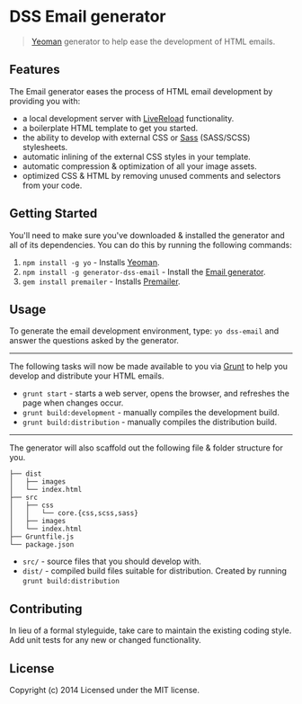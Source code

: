 # DSS Email generator

> [Yeoman](http:/yeoman.io) generator to help ease the development of HTML emails.


## Features
The Email generator eases the process of HTML email development by providing you with:

- a local development server with [LiveReload](http://livereload.com) functionality.
- a boilerplate HTML template to get you started.
- the ability to develop with external CSS or [Sass](http://sass-lang.com) (SASS/SCSS) stylesheets.
- automatic inlining of the external CSS styles in your template.
- automatic compression & optimization of all your image assets.
- optimized CSS & HTML by removing unused comments and selectors from your code.


## Getting Started
You'll need to make sure you've downloaded & installed the generator and all of its dependencies. You can do this by running the following commands:

1. `npm install -g yo` - Installs [Yeoman](http://yeoman.io).
2. `npm install -g generator-dss-email` - Install the [Email generator](https://github.com/alieneclectic/generator-dss-email).
3. `gem install premailer` - Installs [Premailer](https://github.com/premailer/premailer/).


## Usage
To generate the email development environment, type: `yo dss-email` and answer the questions asked by the generator.

---

The following tasks will now be made available to you via [Grunt](http://gruntjs.com) to help you develop and distribute your HTML emails.

- `grunt start` - starts a web server, opens the browser, and refreshes the page when changes occur.
- `grunt build:development` - manually compiles the development build.
- `grunt build:distribution`  - manually compiles the distribution build.

---

The generator will also scaffold out the following file & folder structure for you.

```
├── dist
│   ├── images
│   └── index.html
├── src
│   ├── css
│   │   └── core.{css,scss,sass}
│   ├── images
│   └── index.html
├── Gruntfile.js
└── package.json

```

- `src/` - source files that you should develop with.
- `dist/` - compiled build files suitable for distribution. Created by running `grunt build:distribution`



## Contributing
In lieu of a formal styleguide, take care to maintain the existing coding style. Add unit tests for any new or changed functionality.


## License
Copyright (c) 2014
Licensed under the MIT license.
